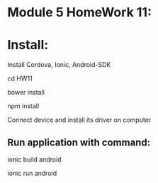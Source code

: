# Module 5 HomeWork 11:


# Install:

Install Cordova, Ionic, Android-SDK

cd HW11

bower install

npm install

Connect device and install its driver on computer

## Run application with command: 

ionic build android

ionic run android